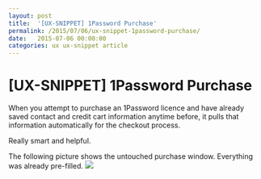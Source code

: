 ```yaml
---
layout: post
title:  '[UX-SNIPPET] 1Password Purchase'
permalink: /2015/07/06/ux-snippet-1password-purchase/
date:   2015-07-06 00:00:00
categories: ux ux-snippet article
---
```



# [UX-SNIPPET] 1Password Purchase
When you attempt to purchase an 1Password licence and have already saved contact and credit cart information anytime before, it pulls that information automatically for the checkout process.  

Really smart and helpful.  

The following picture shows the untouched purchase window. Everything was already pre-filled.
![](https://image.jimcdn.com/app/cms/image/transf/dimension=990x10000:format=png/path/se42d1516dcb4082b/image/i549e02271c588d2e/version/1436197037/image.png)